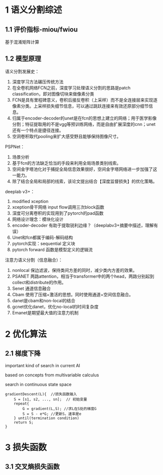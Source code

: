 # 1 语义分割综述

## 1.1 评价指标-miou/fwiou

基于混淆矩阵计算


## 1.2 模型原理

语义分割发展史：

1. 深度学习方法碾压传统方法
2. 在全卷机网络FCN之前，深度学习处理语义分割的思路是patch classification，即对图像切块来做像素分类
3. FCN是具有里程碑意义，卷积后接反卷积（上采样）而不是全连接层来实现逐像素分类。上采样损失细节信息，可以通过跳跃连接来有效还原部分细节信息。
4. 归属于encoder-decoder的unet是在fcn的思想上建立的网络；用于医学影像分割；特征提取用的不是vgg等预训练网络，而是自由扩展深度的cnn；unet还有一个特点是捷径连接。
5. 空洞卷积取代pooling来扩大感受野且能够保持图像尺寸。

PSPNet：
1. 场景分析
2. 基于fcn的方法缺乏恰当的手段来利用全局场景类别线索。
3. 空间金字塔池化对于捕捉全局信息效果很好，空间金字塔网络进一步加强了这一能力。
4. 除了结合全局和局部的线索，该论文提出结合【深度监督损失】的优化策略。

deeplab v3+：
1. modified xception
2. xception骨干网络 input flow调用三次block函数
3. 深度可分离卷积的实现用到了pytorch的pad函数
4. 网络设计理念：模块化设计
5. encoder-decoder 有助于提取锐利边缘？（deeplabv3+摘要中描述，理解有误）
6. Unet和fcn都属于编码-解码结构
7. pytorch实现：sequential 定义块
8. pytorch forward 函数是模型定义的逻辑流

注意力语义分割（信息融合）：
1. nonlocal 保边滤波，保持类间方差的同时，减少类内方差的效果。
2. PSANET 两路attention，相当于transformer中的两个head，两路分别起到collect和distribute的作用。
3. Senet 通道信息融合
4. Cbam 使用了压缩+激活的思想。同时使用通道+空间信息融合。
5. danet是cbam和non-local的结合
6. gcnet优化danet，优化no-local的时间复杂度
7. Emanet是期望最大值的注意力机制

# 2 优化算法

## 2.1 梯度下降

important kind of search in current AI

based on concepts from multivariable calculus

search in continuous state space

```
gradientDescent(L){  //损失函数输入
    S = [s1, s2, ..., sn];  // 初始变量
    repeat{  
        G = gradient(L,S); //求L在S处的梯度G
        S = S - e*G; //更新S，速率是e
    } until(termination condition)
    return S;
}
```

# 3 损失函数

## 3.1 交叉熵损失函数



